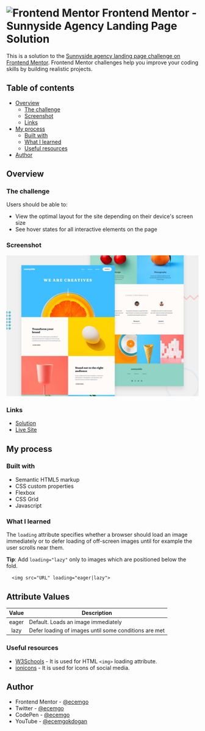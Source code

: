 # <img src="https://user-images.githubusercontent.com/13468728/222973742-9133bdb5-61f0-4f53-8b08-bb3c349e2056.png" title="Frontend Mentor" alt="Frontend Mentor" width="50" height="50"/> Frontend Mentor - Sunnyside Agency Landing Page Solution

This is a solution to the [Sunnyside agency landing page challenge on Frontend Mentor](https://www.frontendmentor.io/challenges/sunnyside-agency-landing-page-7yVs3B6ef). Frontend Mentor challenges help you improve your coding skills by building realistic projects.

## Table of contents

- [Overview](#overview)
  - [The challenge](#the-challenge)
  - [Screenshot](#screenshot)
  - [Links](#links)
- [My process](#my-process)
  - [Built with](#built-with)
  - [What I learned](#what-i-learned)
  - [Useful resources](#useful-resources)
- [Author](#author)

## Overview

### The challenge

Users should be able to:

- View the optimal layout for the site depending on their device's screen size
- See hover states for all interactive elements on the page

### Screenshot

![](./screenshot.jpg)

### Links

- [Solution](https://www.frontendmentor.io/solutions/responsive-sunnyside-agency-landing-page-html-css-and-js-CNXvVEcuE6)
- [Live Site](https://ecemgo-sunnyside-agency-landing-page.netlify.app/)

## My process

### Built with

- Semantic HTML5 markup
- CSS custom properties
- Flexbox
- CSS Grid
- Javascript

### What I learned

The `loading` attribute specifies whether a browser should load an image immediately or to defer loading of off-screen images until for example the user scrolls near them.

<b>Tip</b>: Add `loading="lazy"` only to images which are positioned below the fold.

```
  <img src="URL" loading="eager|lazy">
```

<h2>Attribute Values</h2>

| Value | Description                                           |
| :---: | ----------------------------------------------------- |
| eager | Default. Loads an image immediately                   |
| lazy  | Defer loading of images until some conditions are met |

### Useful resources

- [W3Schools](https://www.w3schools.com/tags/att_img_loading.asp) - It is used for HTML `<img>` loading attribute.
- [ionicons](https://ionic.io/ionicons) - It is used for icons of social media.

## Author

- Frontend Mentor - [@ecemgo](https://www.frontendmentor.io/profile/ecemgo)
- Twitter - [@ecemgo](https://twitter.com/ecemgo)
- CodePen - [@ecemgo](https://codepen.io/ecemgo)
- YouTube - [@ecemgokdogan](https://www.youtube.com/channel/UCktkPv17cw27PaFGcnZa_aQ)
